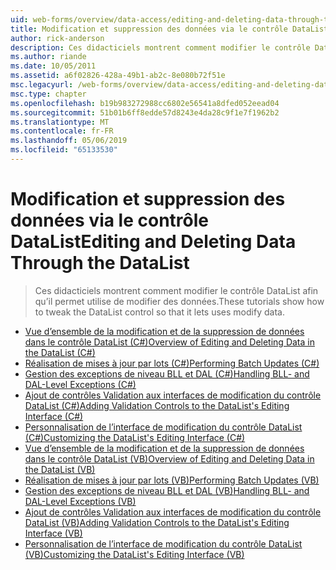 ```yaml
---
uid: web-forms/overview/data-access/editing-and-deleting-data-through-the-datalist/index
title: Modification et suppression des données via le contrôle DataList | Microsoft Docs
author: rick-anderson
description: Ces didacticiels montrent comment modifier le contrôle DataList afin qu’il permet utilise de modifier des données.
ms.author: riande
ms.date: 10/05/2011
ms.assetid: a6f02826-428a-49b1-ab2c-8e080b72f51e
msc.legacyurl: /web-forms/overview/data-access/editing-and-deleting-data-through-the-datalist
msc.type: chapter
ms.openlocfilehash: b19b983272988cc6802e56541a8dfed052eead04
ms.sourcegitcommit: 51b01b6ff8edde57d8243e4da28c9f1e7f1962b2
ms.translationtype: MT
ms.contentlocale: fr-FR
ms.lasthandoff: 05/06/2019
ms.locfileid: "65133530"
---
```

# <a name="editing-and-deleting-data-through-the-datalist"></a><span data-ttu-id="82254-103">Modification et suppression des données via le contrôle DataList</span><span class="sxs-lookup"><span data-stu-id="82254-103">Editing and Deleting Data Through the DataList</span></span>

> <span data-ttu-id="82254-104">Ces didacticiels montrent comment modifier le contrôle DataList afin qu’il permet utilise de modifier des données.</span><span class="sxs-lookup"><span data-stu-id="82254-104">These tutorials show how to tweak the DataList control so that it lets uses modify data.</span></span>

- [<span data-ttu-id="82254-105">Vue d’ensemble de la modification et de la suppression de données dans le contrôle DataList (C#)</span><span class="sxs-lookup"><span data-stu-id="82254-105">Overview of Editing and Deleting Data in the DataList (C#)</span></span>](an-overview-of-editing-and-deleting-data-in-the-datalist-cs.md)
- [<span data-ttu-id="82254-106">Réalisation de mises à jour par lots (C#)</span><span class="sxs-lookup"><span data-stu-id="82254-106">Performing Batch Updates (C#)</span></span>](performing-batch-updates-cs.md)
- [<span data-ttu-id="82254-107">Gestion des exceptions de niveau BLL et DAL (C#)</span><span class="sxs-lookup"><span data-stu-id="82254-107">Handling BLL- and DAL-Level Exceptions (C#)</span></span>](handling-bll-and-dal-level-exceptions-cs.md)
- [<span data-ttu-id="82254-108">Ajout de contrôles Validation aux interfaces de modification du contrôle DataList (C#)</span><span class="sxs-lookup"><span data-stu-id="82254-108">Adding Validation Controls to the DataList's Editing Interface (C#)</span></span>](adding-validation-controls-to-the-datalist-s-editing-interface-cs.md)
- [<span data-ttu-id="82254-109">Personnalisation de l’interface de modification du contrôle DataList (C#)</span><span class="sxs-lookup"><span data-stu-id="82254-109">Customizing the DataList's Editing Interface (C#)</span></span>](customizing-the-datalist-s-editing-interface-cs.md)
- [<span data-ttu-id="82254-110">Vue d’ensemble de la modification et de la suppression de données dans le contrôle DataList (VB)</span><span class="sxs-lookup"><span data-stu-id="82254-110">Overview of Editing and Deleting Data in the DataList (VB)</span></span>](an-overview-of-editing-and-deleting-data-in-the-datalist-vb.md)
- [<span data-ttu-id="82254-111">Réalisation de mises à jour par lots (VB)</span><span class="sxs-lookup"><span data-stu-id="82254-111">Performing Batch Updates (VB)</span></span>](performing-batch-updates-vb.md)
- [<span data-ttu-id="82254-112">Gestion des exceptions de niveau BLL et DAL (VB)</span><span class="sxs-lookup"><span data-stu-id="82254-112">Handling BLL- and DAL-Level Exceptions (VB)</span></span>](handling-bll-and-dal-level-exceptions-vb.md)
- [<span data-ttu-id="82254-113">Ajout de contrôles Validation aux interfaces de modification du contrôle DataList (VB)</span><span class="sxs-lookup"><span data-stu-id="82254-113">Adding Validation Controls to the DataList's Editing Interface (VB)</span></span>](adding-validation-controls-to-the-datalist-s-editing-interface-vb.md)
- [<span data-ttu-id="82254-114">Personnalisation de l’interface de modification du contrôle DataList (VB)</span><span class="sxs-lookup"><span data-stu-id="82254-114">Customizing the DataList's Editing Interface (VB)</span></span>](customizing-the-datalist-s-editing-interface-vb.md)
